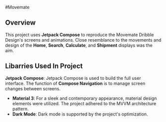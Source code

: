 #Movemate 

## Overview
This project uses **Jetpack Compose** to reproduce the Movemate Dribble Design's screens and animations.  Close resemblance to the movements and design of the **Home**, **Search**, **Calculate**, and **Shipment** displays was the aim.

## Libarries Used In Project
**Jetpack Compose**: Jetpack Compose is used to build the full user interface.
The function of **Compose Navigation** is to manage screen changes between screens.
- **Material 3**: For a sleek and contemporary appearance, material design elements were utilized.
The project adhered to the MVVM architecture pattern.
- **Dark Mode**: Dark mode is supported by the project's optimization.

